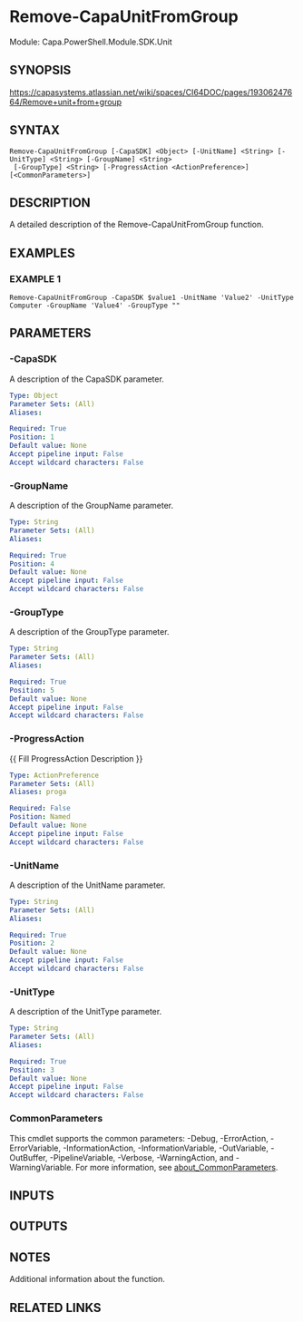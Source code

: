 # Remove-CapaUnitFromGroup

Module: Capa.PowerShell.Module.SDK.Unit

## SYNOPSIS
https://capasystems.atlassian.net/wiki/spaces/CI64DOC/pages/19306247664/Remove+unit+from+group

## SYNTAX

```
Remove-CapaUnitFromGroup [-CapaSDK] <Object> [-UnitName] <String> [-UnitType] <String> [-GroupName] <String>
 [-GroupType] <String> [-ProgressAction <ActionPreference>] [<CommonParameters>]
```

## DESCRIPTION
A detailed description of the Remove-CapaUnitFromGroup function.

## EXAMPLES

### EXAMPLE 1
```
Remove-CapaUnitFromGroup -CapaSDK $value1 -UnitName 'Value2' -UnitType Computer -GroupName 'Value4' -GroupType ""
```

## PARAMETERS

### -CapaSDK
A description of the CapaSDK parameter.

```yaml
Type: Object
Parameter Sets: (All)
Aliases:

Required: True
Position: 1
Default value: None
Accept pipeline input: False
Accept wildcard characters: False
```

### -GroupName
A description of the GroupName parameter.

```yaml
Type: String
Parameter Sets: (All)
Aliases:

Required: True
Position: 4
Default value: None
Accept pipeline input: False
Accept wildcard characters: False
```

### -GroupType
A description of the GroupType parameter.

```yaml
Type: String
Parameter Sets: (All)
Aliases:

Required: True
Position: 5
Default value: None
Accept pipeline input: False
Accept wildcard characters: False
```

### -ProgressAction
{{ Fill ProgressAction Description }}

```yaml
Type: ActionPreference
Parameter Sets: (All)
Aliases: proga

Required: False
Position: Named
Default value: None
Accept pipeline input: False
Accept wildcard characters: False
```

### -UnitName
A description of the UnitName parameter.

```yaml
Type: String
Parameter Sets: (All)
Aliases:

Required: True
Position: 2
Default value: None
Accept pipeline input: False
Accept wildcard characters: False
```

### -UnitType
A description of the UnitType parameter.

```yaml
Type: String
Parameter Sets: (All)
Aliases:

Required: True
Position: 3
Default value: None
Accept pipeline input: False
Accept wildcard characters: False
```

### CommonParameters
This cmdlet supports the common parameters: -Debug, -ErrorAction, -ErrorVariable, -InformationAction, -InformationVariable, -OutVariable, -OutBuffer, -PipelineVariable, -Verbose, -WarningAction, and -WarningVariable. For more information, see [about_CommonParameters](http://go.microsoft.com/fwlink/?LinkID=113216).

## INPUTS

## OUTPUTS

## NOTES
Additional information about the function.

## RELATED LINKS
